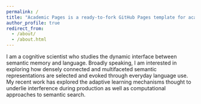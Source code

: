 ```yaml
---
permalink: /
title: "Academic Pages is a ready-to-fork GitHub Pages template for academic personal websites"
author_profile: true
redirect_from: 
  - /about/
  - /about.html
---
```


I am a cognitive scientist who studies the dynamic interface between semantic memory and language. Broadly speaking, I am interested in exploring how densely connected and multifaceted semantic representations are selected and evoked through everyday language use. My recent work has explored the adaptive learning mechanisms thought to underlie interference during production as well as computational approaches to semantic search. 

